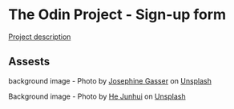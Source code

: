 # The Odin Project - Sign-up form

[Project description](https://www.theodinproject.com/paths/full-stack-javascript/courses/intermediate-html-and-css/lessons/sign-up-form)


## Assests

background image - Photo by <a href="https://unsplash.com/@jojog1208?utm_source=unsplash&utm_medium=referral&utm_content=creditCopyText">Josephine Gasser</a> on <a href="https://unsplash.com/s/photos/tennis?utm_source=unsplash&utm_medium=referral&utm_content=creditCopyText">Unsplash</a>
  

Background image - Photo by <a href="https://unsplash.com/@he_junhui?utm_source=unsplash&utm_medium=referral&utm_content=creditCopyText">He Junhui</a> on <a href="https://unsplash.com/s/photos/tennis-racket?utm_source=unsplash&utm_medium=referral&utm_content=creditCopyText">Unsplash</a>
  
  
